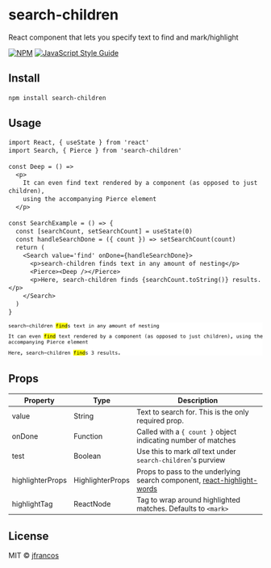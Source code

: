 
# search-children


React component that lets you specify text to find and mark/highlight

[![NPM](https://img.shields.io/npm/v/search-children.svg)](https://www.npmjs.com/package/search-children) [![JavaScript Style Guide](https://img.shields.io/badge/code_style-standard-brightgreen.svg)](https://standardjs.com)

## Install

```bash
npm install search-children
```

## Usage

```tsx
import React, { useState } from 'react'
import Search, { Pierce } from 'search-children'

const Deep = () =>
  <p>
    It can even find text rendered by a component (as opposed to just children),
    using the accompanying Pierce element
  </p>

const SearchExample = () => {
  const [searchCount, setSearchCount] = useState(0)
  const handleSearchDone = ({ count }) => setSearchCount(count)
  return (
    <Search value='find' onDone={handleSearchDone}>
      <p>search-children finds text in any amount of nesting</p>
      <Pierce><Deep /></Pierce>
      <p>Here, search-children finds {searchCount.toString()} results.</p>
    </Search>
  )
}
```

![](https://raw.githubusercontent.com/jfrancos/search-children/master/example/public/Example.png?token=ADRRWWPZZUDSXJ3333PADVC66EYDA)


## Props
| Property | Type | Description |
|---|---|---|
| value | String | Text to search for.  This is the only required prop. |
| onDone | Function | Called with a `{ count }` object indicating number of matches |
| test | Boolean | Use this to mark *all* text under `search-children`'s purview |
| highlighterProps | HighlighterProps | Props to pass to the underlying search component, [react-highlight-words](https://github.com/bvaughn/react-highlight-words) |
| highlightTag | ReactNode | Tag to wrap around highlighted matches.  Defaults to `<mark>` |

## License

MIT © [jfrancos](https://github.com/jfrancos)
